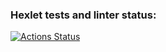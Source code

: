 ### Hexlet tests and linter status:
[![Actions Status](https://github.com/Dimka-nyash/python-project-49/workflows/hexlet-check/badge.svg)](https://github.com/Dimka-nyash/python-project-49/actions)
